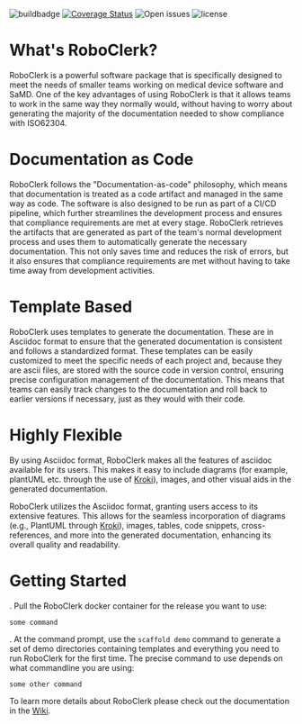 ![buildbadge](https://img.shields.io/github/actions/workflow/status/MeindertN/RoboClerk/build.yml?branch=main) [![Coverage Status](https://coveralls.io/repos/github/MeindertN/RoboClerk/badge.svg?branch=main&kill_cache=1)](https://coveralls.io/github/MeindertN/RoboClerk?branch=main&kill_cache=1) ![Open issues](https://img.shields.io/github/issues-raw/MeindertN/RoboClerk) ![license](https://img.shields.io/github/license/MeindertN/RoboClerk)

# What's RoboClerk?

RoboClerk is a powerful software package that is specifically designed to meet the needs of smaller teams working on medical device software and SaMD. One of the key advantages of using RoboClerk is that it allows teams to work in the same way they normally would, without having to worry about generating the majority of the documentation needed to show compliance with ISO62304. 

# Documentation as Code

RoboClerk follows the "Documentation-as-code" philosophy, which means that documentation is treated as a code artifact and managed in the same way as code. The software is also designed to be run as part of a CI/CD pipeline, which further streamlines the development process and ensures that compliance requirements are met at every stage. RoboClerk retrieves the artifacts that are generated as part of the team's normal development process and uses them to automatically generate the necessary documentation. This not only saves time and reduces the risk of errors, but it also ensures that compliance requirements are met without having to take time away from development activities. 

# Template Based

RoboClerk uses templates to generate the documentation. These are in Asciidoc format to ensure that the generated documentation is consistent and follows a standardized format. These templates can be easily customized to meet the specific needs of each project and, because they are ascii files, are stored with the source code in version control, ensuring precise configuration management of the documentation. This means that teams can easily track changes to the documentation and roll back to earlier versions if necessary, just as they would with their code. 

# Highly Flexible

By using Asciidoc format, RoboClerk makes all the features of asciidoc available for its users. This makes it easy to include diagrams (for example, plantUML etc. through the use of [Kroki](https://kroki.io/)), images, and other visual aids in the generated documentation.

RoboClerk utilizes the Asciidoc format, granting users access to its extensive features. This allows for the seamless incorporation of diagrams (e.g., PlantUML through [Kroki](https://kroki.io/)), images, tables, code snippets, cross-references, and more into the generated documentation, enhancing its overall quality and readability.

# Getting Started

. Pull the RoboClerk docker container for the release you want to use:

`some command`

. At the command prompt, use the `scaffold demo` command to generate a set of demo directories containing templates and everything you need to run RoboClerk for the first time. The precise command to use depends on what commandline you are using:

`some other command`

To learn more details about RoboClerk please check out the documentation in the [Wiki](https://github.com/MeindertN/RoboClerk/wiki). 
